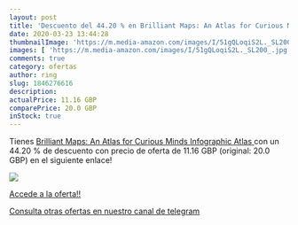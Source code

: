 ```yaml
---
layout: post
title: 'Descuento del 44.20 % en Brilliant Maps: An Atlas for Curious Min'
date: 2020-03-23 13:44:28
thumbnailImage: 'https://m.media-amazon.com/images/I/51gQLoqiS2L._SL200_.jpg'
images: [ 'https://m.media-amazon.com/images/I/51gQLoqiS2L._SL200_.jpg' ]
comments: true
category: ofertas
author: ring
slug: 1846276616
description:
actualPrice: 11.16 GBP
comparePrice: 20.0 GBP
inStock: true
---
```


Tienes [Brilliant Maps: An Atlas for Curious Minds  Infographic Atlas ](https://www.amazon.co.uk/dp/1846276616/?tag=redken01-21) con un 44.20 % de descuento con precio de oferta de 11.16 GBP (original: 20.0 GBP) en el siguiente enlace!

[![](https://m.media-amazon.com/images/I/51gQLoqiS2L._SL200_.jpg)](https://www.amazon.co.uk/dp/1846276616/?tag=redken01-21)

[Accede a la oferta!!](https://www.amazon.co.uk/dp/1846276616/?tag=redken01-21)

[Consulta otras ofertas en nuestro canal de telegram](https://t.me/s/ofertas25)
